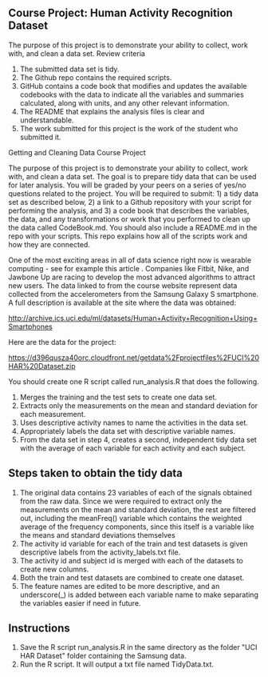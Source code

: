 ﻿
## Course Project: Human Activity Recognition Dataset ##

The purpose of this project is to demonstrate your ability to collect, work with, and clean a data set.
Review criteria

 1. The submitted data set is tidy. 
 2. The Github repo contains the required scripts. 
 3. GitHub contains a code book that modifies and updates the available codebooks with the data to indicate all the variables and summaries calculated, along with units, and any other relevant information. 
 4. The README that explains the analysis files is clear and understandable. 
 5. The work submitted for this project is the work of the student who submitted it.

Getting and Cleaning Data Course Project

The purpose of this project is to demonstrate your ability to collect, work with, and clean a data set. The goal is to prepare tidy data that can be used for later analysis. You will be graded by your peers on a series of yes/no questions related to the project. You will be required to submit: 1) a tidy data set as described below, 2) a link to a Github repository with your script for performing the analysis, and 3) a code book that describes the variables, the data, and any transformations or work that you performed to clean up the data called CodeBook.md. You should also include a README.md in the repo with your scripts. This repo explains how all of the scripts work and how they are connected.

One of the most exciting areas in all of data science right now is wearable computing - see for example this article . Companies like Fitbit, Nike, and Jawbone Up are racing to develop the most advanced algorithms to attract new users. The data linked to from the course website represent data collected from the accelerometers from the Samsung Galaxy S smartphone. A full description is available at the site where the data was obtained:

http://archive.ics.uci.edu/ml/datasets/Human+Activity+Recognition+Using+Smartphones

Here are the data for the project:

https://d396qusza40orc.cloudfront.net/getdata%2Fprojectfiles%2FUCI%20HAR%20Dataset.zip

You should create one R script called run_analysis.R that does the following.

 1. Merges the training and the test sets to create one data set. 
 2. Extracts only the measurements on the mean and standard deviation for each measurement.
 3. Uses descriptive activity names to name the activities in the data set.
 4. Appropriately labels the data set with descriptive variable names.
 5. From the data set in step 4, creates a second, independent tidy data set with the average of each variable for each activity and each subject.

## Steps taken to obtain the tidy data ##

1. The original data contains 23 variables of each of the signals obtained from the raw data. Since we were required to extract only the measurements on the mean and standard deviation, the rest are filtered out, including the meanFreq() variable which contains the weighted average of the frequency components, since this itself is a variable like the means and standard deviations themselves
2. The activity id variable for each of the train and test datasets is given descriptive labels from the activity_labels.txt file.
3. The activity id and subject id is merged with each of the datasets to create new columns.
4. Both the train and test datasets are combined to create one dataset.
5. The feature names are edited to be more descriptive, and an underscore(_) is added between each variable name to make separating the variables easier if need in future.

## Instructions ##

 1. Save the R script run_analysis.R in the same directory as the folder "UCI HAR Dataset" folder containing the Samsung data.
 2. Run the R script. It will output a txt file named TidyData.txt.

